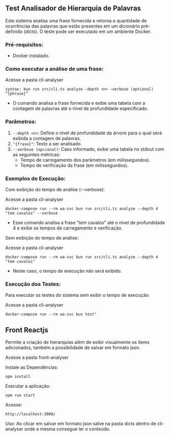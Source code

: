 ## Test Analisador de Hierarquia de Palavras

Este sistema analisa uma frase fornecida e retorna a quantidade de ocorrências das palavras que estão presentes em um dicionário pré-definido (dicts). O teste pode ser executado em um ambiente Docker.

### Pré-requisitos:
 - Docker instalado.
### Como executar a análise de uma frase:

Acesse a pasta cli-analyser
```
syntax: bun run src/cli.ts analyze –depth <n> –verbose (optional) “{phrase}”
```
- O comando analisa a frase fornecida e exibe uma tabela com a contagem de palavras até o nível de profundidade especificado.

### Parâmetros:
1. `--depth <n>`: Define o nível de profundidade da árvore para o qual será exibida a contagem de palavras.
2. `"{frase}"`: Texto a ser analisado.
3. `--verbose (opcional)`: Caso informado, exibe uma tabela no stdout com as seguintes métricas:
    - Tempo de carregamento dos parâmetros (em milissegundos).
    - Tempo de verificação da frase (em milissegundos).

### Exemplos de Execução:
Com exibição do tempo de análise (--verbose):

Acesse a pasta cli-analyser

```
docker-compose run --rm wa-svc bun run src/cli.ts analyze --depth 4 "tem cavalos" --verbose
```

- Esse comando analisa a frase "tem cavalos" até o nível de profundidade 4 e exibe os tempos de carregamento e verificação.

Sem exibição do tempo de análise:

Acesse a pasta cli-analyser

```
docker-compose run --rm wa-svc bun run src/cli.ts analyze --depth 4 "tem cavalos"
```
- Neste caso, o tempo de execução não será exibido.

### Execução dos Testes:
Para executar os testes do sistema sem exibir o tempo de execução:

Acesse a pasta cli-analyser

```
docker-compose run --rm wa-svc bun test"
```
## Front Reactjs

Permite a criação de hierarquias além de exibir visualmente os items adicionados, também a possibilidade de salvar em formato json.

Acesse a pasta front-analyser 

Instale as Dependências:
```
npm install
```
Executar a aplicação:

```
npm run start
```
Acesse:
```
http://localhost:3000/
```
Uso: Ao clicar em salvar em formato json salve na pasta dicts dentro de cli-analyser onde a mesma consegue ler o conteúdo.


